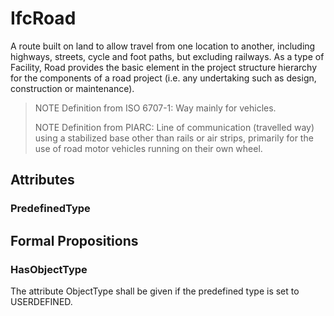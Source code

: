 # IfcRoad

A route built on land to allow travel from one location to another, including highways, streets, cycle and foot paths, but excluding railways. As a type of Facility, Road provides the basic element in the project structure hierarchy for the components of a road project (i.e. any undertaking such as design, construction or maintenance).

> NOTE  Definition from ISO 6707-1: Way mainly for vehicles.
>
> NOTE  Definition from PIARC: Line of communication (travelled way) using a stabilized base other than rails or air strips, primarily for the use of road motor vehicles running on their own wheel.

## Attributes

### PredefinedType


## Formal Propositions

### HasObjectType
The attribute ObjectType shall be given if the predefined type is set to USERDEFINED.
